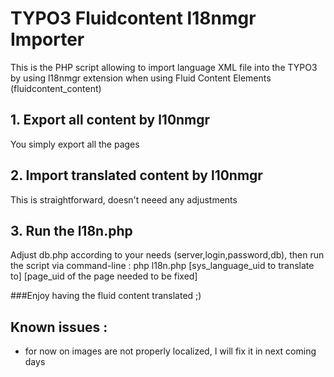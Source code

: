 # TYPO3 Fluidcontent l18nmgr Importer
This is the PHP script allowing to import language XML file into the TYPO3 by using l18nmgr extension when using Fluid Content Elements (fluidcontent_content)

## 1. Export all content by l10nmgr
You simply export all the pages

## 2. Import translated content by l10nmgr
This is straightforward, doesn't neeed any adjustments

## 3. Run the l18n.php
Adjust db.php according to your needs (server,login,password,db), then run the script via command-line :
php l18n.php [sys_language_uid to translate to] [page_uid of the page needed to be fixed]

###Enjoy having the fluid content translated ;)

## Known issues :
- for now on images are not properly localized, I will fix it in next coming days

